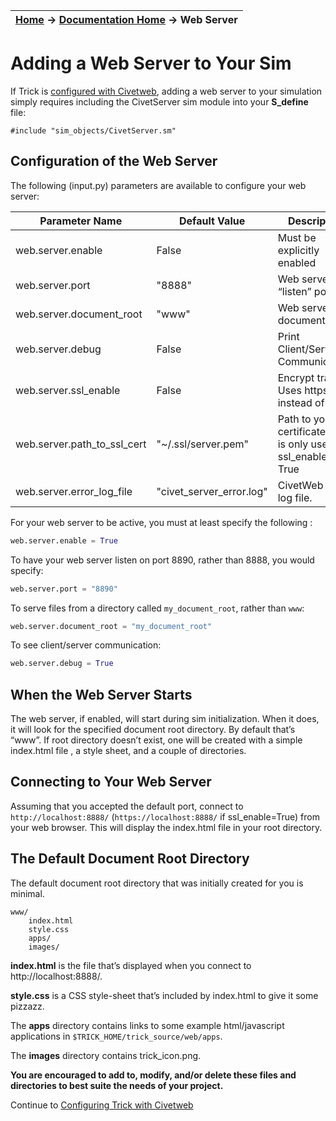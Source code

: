 | [Home](/trick) → [Documentation Home](../Documentation-Home) → Web Server |
|------------------------------------------------------------------|

# Adding a Web Server to Your Sim

If Trick is [configured with Civetweb](Configuring_TRICK_with_Civetweb.md),
adding a web server to your simulation simply requires including the CivetServer sim module into your **S_define** file:

```
#include "sim_objects/CivetServer.sm"
```

## Configuration of the Web Server

The following (input.py) parameters are available to configure your web server:   

|Parameter Name             | Default Value             | Description                                                     |
|---------------------------|---------------------------|-----------------------------------------------------------------|
|web.server.enable          | False                     |Must be explicitly enabled                                       |
|web.server.port            | "8888"                    |Web servers “listen” port                                        |
|web.server.document_root   | "www"                     |Web servers document root                                        |
|web.server.debug           | False                     |Print Client/Server Communication.                               |
|web.server.ssl_enable      | False                     |Encrypt traffic. Uses https instead of http.                     |
|web.server.path_to_ssl_cert|"~/.ssl/server.pem"        |Path to your certificate.  This is only used if ssl_enable = True|
|web.server.error_log_file  | "civet_server_error.log"  |CivetWeb error log file.                                         |

For your web server to be active, you must at least specify the following :   

```python
web.server.enable = True

```

To have your web server listen on port 8890, rather than 8888, you would specify:   

```python
web.server.port = "8890"
```

To serve files from a directory called ```my_document_root```, rather than ```www```:

```python
web.server.document_root = "my_document_root"
```

To see client/server communication:

```python
web.server.debug = True
```

## When the Web Server Starts
The web server, if enabled, will start during sim initialization. When it does, it will look for the specified document root directory. By default that’s “www”. If root directory doesn’t exist, one will be created with a simple index.html file , a style sheet, and a couple of directories. 


## Connecting to Your Web Server
Assuming that you accepted the default port, connect to ```http://localhost:8888/``` (```https://localhost:8888/``` if ssl_enable=True) from your web browser. This will display the index.html file in your root directory.


## The Default Document Root Directory

The default document root directory that was initially created for you is minimal.

```
www/
    index.html
    style.css
    apps/
    images/
```

**index.html** is the file that’s displayed when you connect to http://localhost:8888/.

**style.css** is a CSS style-sheet that’s included by index.html to give it some pizzazz. 

The **apps** directory contains links to some example html/javascript applications
 in ```$TRICK_HOME/trick_source/web/apps```.

The **images** directory contains trick_icon.png.

**You are encouraged to add to, modify, and/or delete these files and directories to best suite the needs of your project.**

Continue to [Configuring Trick with Civetweb](Configure-Civetweb)